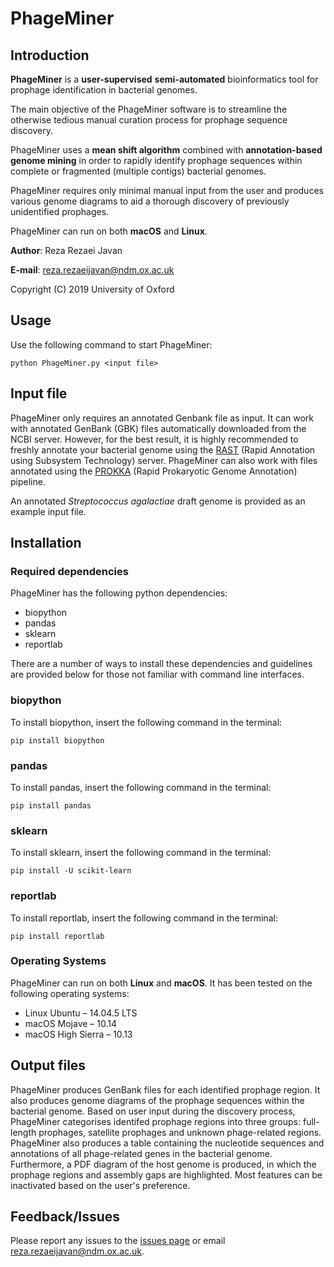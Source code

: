 # PhageMiner
## Introduction
**PhageMiner** is a **user-supervised** **semi-automated** bioinformatics tool for prophage identification in bacterial genomes.

The main objective of the PhageMiner software is to streamline the otherwise tedious manual curation process for prophage sequence discovery. 

PhageMiner uses a **mean shift algorithm** combined with **annotation-based genome mining** in
order to rapidly identify prophage sequences within complete or fragmented (multiple contigs) bacterial genomes.

PhageMiner requires only minimal manual input from the user and produces various genome diagrams to aid a thorough discovery of previously unidentified prophages. 

PhageMiner can run on both **macOS** and **Linux**. 

**Author**: Reza Rezaei Javan

**E-mail**: reza.rezaeijavan@ndm.ox.ac.uk

Copyright (C) 2019 University of Oxford

## Usage
Use the following command to start PhageMiner:
```
python PhageMiner.py <input file>
```

## Input file
PhageMiner only requires an annotated Genbank file as input. It can work with annotated GenBank (GBK) files automatically downloaded from the NCBI server. However, for the best result, it is highly recommended to freshly annotate your bacterial genome using the [RAST](http://rast.nmpdr.org/) (Rapid Annotation using Subsystem Technology) server. PhageMiner can also work with files annotated using the [PROKKA](https://github.com/tseemann/prokka) (Rapid Prokaryotic Genome Annotation) pipeline.

An annotated *Streptococcus agalactiae* draft genome is provided as an example input file.

## Installation

### Required dependencies
PhageMiner has the following python dependencies:
* biopython
* pandas
* sklearn
* reportlab

There are a number of ways to install these dependencies and guidelines are provided below for those not familiar with command line interfaces.

### biopython
To install biopython, insert the following command in the terminal:
```
pip install biopython
```
### pandas
To install pandas, insert the following command in the terminal:
```
pip install pandas
```
### sklearn
To install sklearn, insert the following command in the terminal:
```
pip install -U scikit-learn
```
### reportlab
To install reportlab, insert the following command in the terminal:
```
pip install reportlab
```
### Operating Systems
PhageMiner can run on both **Linux** and **macOS**. It has been tested on the following operating systems:
* Linux Ubuntu – 14.04.5 LTS
* macOS Mojave – 10.14
* macOS High Sierra – 10.13

## Output files
PhageMiner produces GenBank files for each identified prophage region. It also produces genome diagrams of the prophage sequences within the bacterial genome. Based on user input during the discovery process, PhageMiner categorises identifed prophage regions into three groups: full-length prophages, satellite prophages and unknown phage-related regions. PhageMiner also produces a table containing the nucleotide sequences and annotations of all phage-related genes in the bacterial genome. Furthermore, a PDF diagram of the host genome is produced, in which the prophage regions and assembly gaps are highlighted.  Most features can be inactivated based on the user's preference.  

## Feedback/Issues
Please report any issues to the [issues page](https://github.com/RezaRezaeiJavan/PhageMiner/issues) or email reza.rezaeijavan@ndm.ox.ac.uk.
